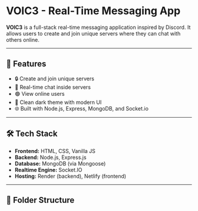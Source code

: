 # VOIC3 - Real-Time Messaging App

**VOIC3** is a full-stack real-time messaging application inspired by Discord. It allows users to create and join unique servers where they can chat with others online.

---

## 🚀 Features

- 🔒 Create and join unique servers
- 💬 Real-time chat inside servers
- 🟢 View online users
- 🎨 Clean dark theme with modern UI
- 🌐 Built with Node.js, Express, MongoDB, and Socket.io

---

## 🛠️ Tech Stack

- **Frontend:** HTML, CSS, Vanilla JS
- **Backend:** Node.js, Express.js
- **Database:** MongoDB (via Mongoose)
- **Realtime Engine:** Socket.IO
- **Hosting:** Render (backend), Netlify (frontend)

---

## 🧱 Folder Structure


